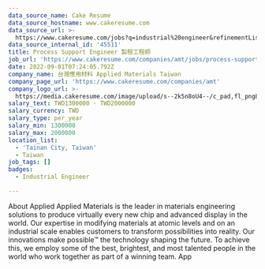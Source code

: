 ```yaml
---
data_source_name: Cake Resume
data_source_hostname: www.cakeresume.com
data_source_url: >-
  https://www.cakeresume.com/jobs?q=industrial%20engineer&refinementList%5Blang_name%5D%5B0%5D=English&refinementList%5Bsalary_type%5D=per_year
data_source_internal_id: '45511'
title: Process Support Engineer 製程工程師
job_url: 'https://www.cakeresume.com/companies/amt/jobs/process-support-engineer'
date: 2022-09-01T07:24:05.792Z
company_name: 台灣應用材料 Applied Materials Taiwan
company_page_url: 'https://www.cakeresume.com/companies/amt'
company_logo_url: >-
  https://media.cakeresume.com/image/upload/s--2k5n8oU4--/c_pad,fl_png8,h_200,w_200/v1660726541/smmejxun3qvfz9mozepa.png
salary_text: TWD1300000 - TWD2000000
salary_currency: TWD
salary_type: per_year
salary_min: 1300000
salary_max: 2000000
location_list:
  - 'Tainan City, Taiwan'
  - Taiwan
job_tags: []
badges:
  - Industrial Engineer

---
```


About Applied Applied Materials is the leader in materials engineering solutions to produce virtually every new chip and advanced display in the world. Our expertise in modifying materials at atomic levels and on an industrial scale enables customers to transform possibilities into reality. Our innovations make possible™ the technology shaping the future. To achieve this, we employ some of the best, brightest, and most talented people in the world who work together as part of a winning team. App